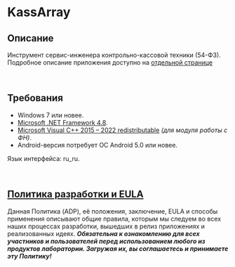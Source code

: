 # KassArray

## Описание

Инструмент сервис-инженера контрольно-кассовой техники (54-ФЗ).
Подробное описание приложения доступно на [отдельной странице](https://adslbarxatov.github.io/KassArray)

&nbsp;



## Требования

- Windows 7 или новее.
- [Microsoft .NET Framework 4.8](https://go.microsoft.com/fwlink/?linkid=2088631).
- [Microsoft Visual C++ 2015 – 2022 redistributable](https://aka.ms/vs/17/release/vc_redist.x86.exe) *(для модуля работы с ФН)*.
- Android-версия потребует ОС Android 5.0 или новее.

Язык интерфейса: ru_ru.

&nbsp;



## [Политика разработки и EULA](https://adslbarxatov.github.io/ADP/ru)

Данная Политика (ADP), её положения, заключение, EULA и способы применения
описывают общие правила, которым мы следуем во всех наших процессах разработки, вышедших в релиз приложениях
и реализованных идеях.
***Обязательна к ознакомлению для всех участников и пользователей перед использованием любого из продуктов лаборатории.
Загружая их, вы соглашаетесь и принимаете эту Политику!***
